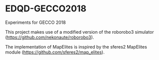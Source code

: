 # EDQD-GECCO2018

Experiments for GECCO 2018

This project makes use of a modified version of the roborobo3 simulator (https://github.com/nekonaute/roborobo3).

The implementation of MapElites is inspired by the sferes2 MapElites module (https://github.com/sferes2/map_elites).

